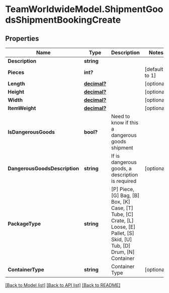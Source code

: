# TeamWorldwideModel.ShipmentGoodsShipmentBookingCreate
## Properties

Name | Type | Description | Notes
------------ | ------------- | ------------- | -------------
**Description** | **string** |  | 
**Pieces** | **int?** |  | [default to 1]
**Length** | [**decimal?**](BigDecimal.md) |  | [optional] 
**Height** | [**decimal?**](BigDecimal.md) |  | [optional] 
**Width** | [**decimal?**](BigDecimal.md) |  | [optional] 
**ItemWeight** | [**decimal?**](BigDecimal.md) |  | [optional] 
**IsDangerousGoods** | **bool?** | Need to know if this a dangerous goods shipment | 
**DangerousGoodsDescription** | **string** | If is dangerous goods, a description is required | [optional] 
**PackageType** | **string** |            [P] Piece,           [G] Bag,           [B] Box,           [K] Case,           [T] Tube,           [C] Crate,           [L] Loose,           [E] Pallet,           [S] Skid,           [U] Tub,           [D] Drum,           [N] Container          | 
**ContainerType** | **string** | Container Type | [optional] 

[[Back to Model list]](../README.md#documentation-for-models) [[Back to API list]](../README.md#documentation-for-api-endpoints) [[Back to README]](../README.md)

